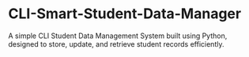 # CLI-Smart-Student-Data-Manager
A simple CLI Student Data Management System built using Python, designed to store, update, and retrieve student records efficiently.
